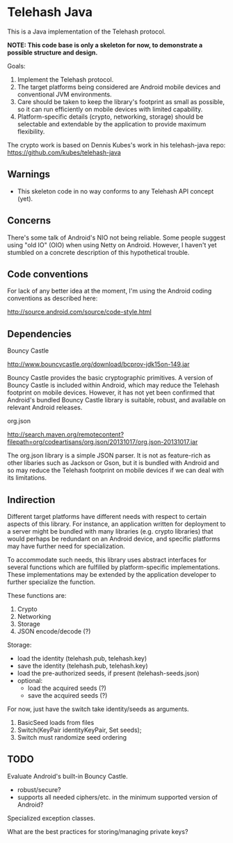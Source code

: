 
Telehash Java
====================

This is a Java implementation of the Telehash protocol.

**NOTE: This code base is only a skeleton for now, to demonstrate a
possible structure and design.**

Goals:

1. Implement the Telehash protocol.
2. The target platforms being considered are Android mobile devices and
   conventional JVM environments.
3. Care should be taken to keep the library's footprint as small as
   possible, so it can run efficiently on mobile devices with limited
   capability.
4. Platform-specific details (crypto, networking, storage) should be
   selectable and extendable by the application to provide maximum
   flexibility.

The crypto work is based on Dennis Kubes's work in his telehash-java repo:
https://github.com/kubes/telehash-java

Warnings
--------------------

* This skeleton code in no way conforms to any Telehash API concept (yet).

Concerns
--------------------

There's some talk of Android's NIO not being reliable.  Some people suggest
using "old IO" (OIO) when using Netty on Android.  However, I haven't yet
stumbled on a concrete description of this hypothetical trouble.

Code conventions
--------------------

For lack of any better idea at the moment, I'm using the Android coding
conventions as described here:

http://source.android.com/source/code-style.html

Dependencies
--------------------

Bouncy Castle

http://www.bouncycastle.org/download/bcprov-jdk15on-149.jar

Bouncy Castle provides the basic cryptographic primitives.  A version of
Bouncy Castle is included within Android, which may reduce the Telehash
footprint on mobile devices.  However, it has not yet been confirmed that
Android's bundled Bouncy Castle library is suitable, robust, and available
on relevant Android releases.  

org.json

http://search.maven.org/remotecontent?filepath=org/codeartisans/org.json/20131017/org.json-20131017.jar

The org.json library is a simple JSON parser.  It is not as feature-rich
as other libaries such as Jackson or Gson, but it is bundled with Android
and so may reduce the Telehash footprint on mobile devices if we can deal
with its limitations.

Indirection
--------------------

Different target platforms have different needs with respect to certain
aspects of this library.  For instance, an application written for
deployment to a server might be bundled with many libraries (e.g. crypto
libraries) that would perhaps be redundant on an Android device, and
specific platforms may have further need for specialization.

To accommodate such needs, this library uses abstract interfaces for
several functions which are fulfilled by platform-specific implementations.
These implementations may be extended by the application developer to
further specialize the function.

These functions are:

1. Crypto
2. Networking
3. Storage
4. JSON encode/decode (?)

Storage:

* load the identity (telehash.pub, telehash.key)
* save the identity (telehash.pub, telehash.key)
* load the pre-authorized seeds, if present (telehash-seeds.json)
* optional:
    * load the acquired seeds (?)
    * save the acquired seeds (?)

For now, just have the switch take identity/seeds as arguments.

1. BasicSeed loads from files
2. Switch(KeyPair identityKeyPair, Set<Node> seeds);
3. Switch must randomize seed ordering

TODO
--------------------

Evaluate Android's built-in Bouncy Castle.

* robust/secure?
* supports all needed ciphers/etc. in the minimum supported version of Android?

Specialized exception classes.

What are the best practices for storing/managing private keys?


